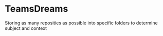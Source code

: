 # TeamsDreams
Storing as many reposities as possible into specific folders to determine subject and context
